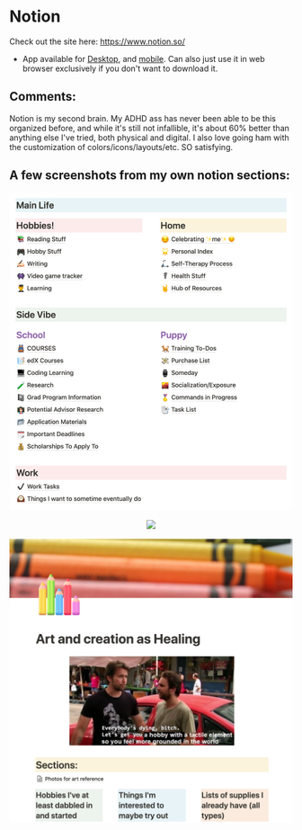 # Notion

Check out the site here: https://www.notion.so/
* App available for [Desktop](https://www.notion.so/desktop), and [mobile](https://www.notion.so/mobile). Can also just use it in web browser exclusively if you don't want to download it.

## Comments:
Notion is my second brain. My ADHD ass has never been able to be this organized before, and while it's still not infallible, it's about 60% better than anything else I've tried, both physical and digital. I also love going ham with the customization of colors/icons/layouts/etc. SO satisfying.

## A few screenshots from my own notion sections:
<p align="center">
  <img src="https://github.com/punnypenguins/curated-resources/blob/main/Free%20Software/assets/notion-1.png"/>
</p>
<p align="center">
  <img src="https://github.com/punnypenguins/curated-resources/blob/main/Free%20Software/assets/notion-2.png"/>
</p>
<p align="center">
  <img src="https://github.com/punnypenguins/curated-resources/blob/main/Free%20Software/assets/notion-3.png"/>
</p>
